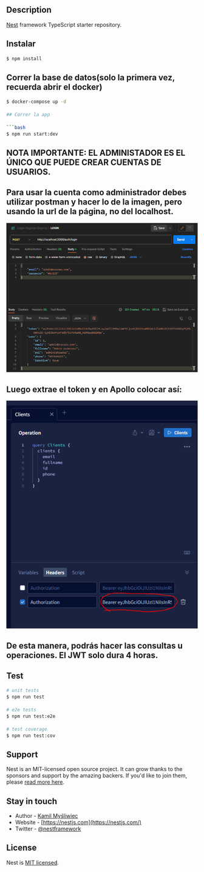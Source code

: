 ## Description

[Nest](https://github.com/nestjs/nest) framework TypeScript starter repository.

## Instalar

```bash
$ npm install
```
## Correr la base de datos(solo la primera vez, recuerda abrir el docker)

```bash
$ docker-compose up -d

## Correr la app

```bash
$ npm run start:dev
```

## NOTA IMPORTANTE: EL ADMINISTADOR ES EL ÚNICO QUE PUEDE CREAR CUENTAS DE USUARIOS.
## Para usar la cuenta como administrador debes utilizar postman y hacer lo de la imagen, pero usando la url de la página, no del localhost.
![Alt text](nota-1.PNG)
## Luego extrae el token y en Apollo colocar así:
![Alt text](nota-2.PNG)
## De esta manera, podrás hacer las consultas u operaciones. El JWT solo dura 4 horas.

## Test

```bash
# unit tests
$ npm run test

# e2e tests
$ npm run test:e2e

# test coverage
$ npm run test:cov
```

## Support

Nest is an MIT-licensed open source project. It can grow thanks to the sponsors and support by the amazing backers. If you'd like to join them, please [read more here](https://docs.nestjs.com/support).

## Stay in touch

- Author - [Kamil Myśliwiec](https://kamilmysliwiec.com)
- Website - [https://nestjs.com](https://nestjs.com/)
- Twitter - [@nestframework](https://twitter.com/nestframework)

## License

Nest is [MIT licensed](LICENSE).
